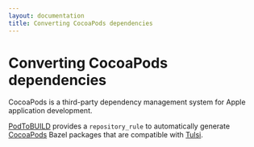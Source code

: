 ```yaml
---
layout: documentation
title: Converting CocoaPods dependencies
---
```


# Converting CocoaPods dependencies

CocoaPods is a third-party dependency management system for Apple application
development.

[PodToBUILD](https://github.com/pinterest/PodToBUILD) provides a
`repository_rule` to automatically generate [CocoaPods](https://cocoapods.org/)
Bazel packages that are compatible with [Tulsi](https://tulsi.bazel.build/).

